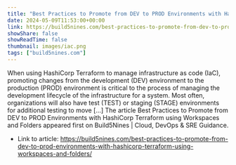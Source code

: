 ```yaml
---
title: "Best Practices to Promote from DEV to PROD Environments with HashiCorp Terraform using Workspaces and Folders"
date: 2024-05-09T11:53:00+00:00
link: https://build5nines.com/best-practices-to-promote-from-dev-to-prod-environments-with-hashicorp-terraform-using-workspaces-and-folders/
showShare: false
showReadTime: false
thumbnail: images/iac.png
tags: ["build5nines.com"]
---
```

When using HashiCorp Terraform to manage infrastructure as code (IaC), promoting changes from the development (DEV) environment to the production (PROD) environment is critical to the process of managing the development lifecycle of the infrastructure for a system. Most often, organizations will also have test (TEST) or staging (STAGE) environments for additional testing to move […]
The article Best Practices to Promote from DEV to PROD Environments with HashiCorp Terraform using Workspaces and Folders appeared first on Build5Nines | Cloud, DevOps & SRE Guidance.

- Link to article: https://build5nines.com/best-practices-to-promote-from-dev-to-prod-environments-with-hashicorp-terraform-using-workspaces-and-folders/